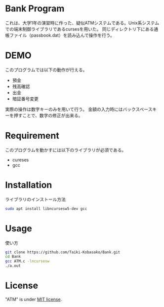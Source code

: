 # Bank Program
これは、大学1年の演習時に作った、疑似ATMシステムである。Unix系システムでの端末制御ライブラリであるcursesを用いた。
同じディレクトリ下にある通帳ファイル（passbook.dat）を読み込んで操作を行う。
 
# DEMO
このプログラムでは以下の動作が行える。
* 預金
* 残高確認
* 出金
* 暗証番号変更

実際の操作は数字キーのみを用いて行う。
金額の入力時にはバックスペースキーを押すことで、数字の修正が出来る。

# Requirement
このプログラムを動かすには以下のライブラリが必須である。
* cureses
* gcc
 
# Installation
ライブラリのインストール方法
```bash
sudo apt install libncursesw5-dev gcc
```
 
# Usage
使い方
```bash
git clone https://github.com/Taiki-Kobasako/Bank.git
cd Bank
gcc ATM.c -lncursesw
./a.out
```

# License
"ATM" is under [MIT license](https://en.wikipedia.org/wiki/MIT_License).
 
